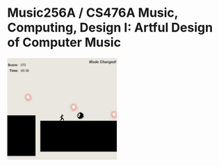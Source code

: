 # Music256A / CS476A Music, Computing, Design I: Artful Design of Computer Music

[<img src="https://github.com/Zhang-Mengfan/MUSIC256A-CS476A/blob/master/pic/game.jpg" width="50%">](https://youtu.be/gi9TMgxNl4g)

